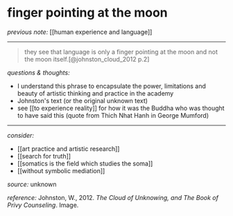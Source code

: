 # finger pointing at the moon

_previous note:_  [[human experience and language]]

---

>they see that language is only a finger pointing at the moon and not the moon itself.[@johnston_cloud_2012 p.2]

_questions & thoughts:_

- I understand this phrase to encapsulate the power, limitations and beauty of artistic thinking and practice in the academy
- Johnston's text (or the original unknown text)
- see [[to experience reality]] for how it was the Buddha who was thought to have said this (quote from Thich Nhat Hanh in George Mumford)

--- 

_consider:_ 

- [[art practice and artistic research]]
- [[search for truth]]
- [[somatics is the field which studies the soma]]
- [[without symbolic mediation]]


_source:_ unknown


_reference:_ Johnston, W., 2012. _The Cloud of Unknowing, and The Book of Privy Counseling_. Image.


